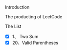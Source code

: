 Introduction

The producting of LeetCode

The List

-   [x] 1、 Two Sum
-   [x] 20、Valid Parentheses  
